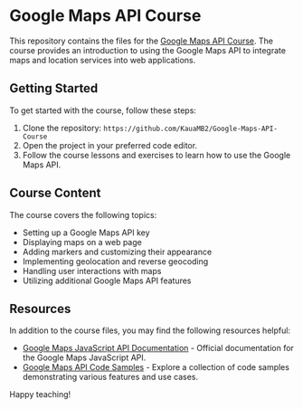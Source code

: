 # Google Maps API Course

This repository contains the files for the [Google Maps API Course](https://www.youtube.com/watch?v=PPTzaRj8OkA&list=PLfeu5i2CGb0sDdiR_RpWbH-758luP3_fj). The course provides an introduction to using the Google Maps API to integrate maps and location services into web applications.

## Getting Started

To get started with the course, follow these steps:

1. Clone the repository: `https://github.com/KauaMB2/Google-Maps-API-Course`
2. Open the project in your preferred code editor.
3. Follow the course lessons and exercises to learn how to use the Google Maps API.

## Course Content

The course covers the following topics:

- Setting up a Google Maps API key
- Displaying maps on a web page
- Adding markers and customizing their appearance
- Implementing geolocation and reverse geocoding
- Handling user interactions with maps
- Utilizing additional Google Maps API features

## Resources

In addition to the course files, you may find the following resources helpful:

- [Google Maps JavaScript API Documentation](https://developers.google.com/maps/documentation/javascript) - Official documentation for the Google Maps JavaScript API.
- [Google Maps API Code Samples](https://developers.google.com/maps/documentation/javascript/examples) - Explore a collection of code samples demonstrating various features and use cases.

Happy teaching!
